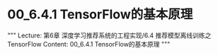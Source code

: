 # 00_6.4.1 TensorFlow的基本原理

"""
Lecture: 第6章 深度学习推荐系统的工程实现/6.4 推荐模型离线训练之TensorFlow
Content: 00_6.4.1 TensorFlow的基本原理
"""

